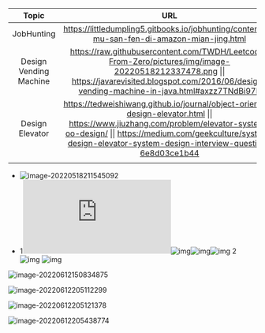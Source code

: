 |         Topic          |                             URL                              |
| :--------------------: | :----------------------------------------------------------: |
|       JobHunting       | https://littledumpling5.gitbooks.io/jobhunting/content/yi-mu-san-fen-di-amazon-mian-jing.html |
| Design Vending Machine | https://raw.githubusercontent.com/TWDH/Leetcode-From-Zero/pictures/img/image-20220518212337478.png \|\| https://javarevisited.blogspot.com/2016/06/design-vending-machine-in-java.html#axzz7TNdBi97E |
|    Design Elevator     | https://tedweishiwang.github.io/journal/object-oriented-design-elevator.html \|\| https://www.jiuzhang.com/problem/elevator-system-oo-design/ \|\| https://medium.com/geekculture/system-design-elevator-system-design-interview-question-6e8d03ce1b44 |
|                        |                                                              |



- ![image-20220518211545092](https://raw.githubusercontent.com/TWDH/Leetcode-From-Zero/pictures/img/image-20220518211545092.png)
- 1![img](https://raw.githubusercontent.com/TWDH/Leetcode-From-Zero/pictures/img/%E9%9D%A2%E7%BB%8F.md)![img](https://raw.githubusercontent.com/TWDH/Leetcode-From-Zero/pictures/img/b8P9BCpyytGH6bPrMnO5mFBDoLbCZRY0cNWovS3mBJwG8qojgZye28G9bTQ6ITrsXjUc0_vfOSMg8VPBzSQk1Sn_MgU7e8W0A-UT_B-Fz_FvF3imhaqze62J2Y8I_taa_zjk9J4rgNMVtlixwQ)![img](https://raw.githubusercontent.com/TWDH/Leetcode-From-Zero/pictures/img/d7tMFsiV18evhKfaFF2bBmpe4soJK2VyN-DFzwDdBxgb3nvo9J_Dgc83DW9rHAK27yVYrUaVhyW_HqaLpqcJ2M18Z1IxZzvy_Hvx-zztonKTTlMjj6X4QQO3DG99AG6CW64wzP4qqs8ysY4waA)![img](https://raw.githubusercontent.com/TWDH/Leetcode-From-Zero/pictures/img/D30_gmYM61Em0jBxLvc_umA6-BzkE4D5yqmzp3mrlIeaUGTGSYclyiESjkHi0vyIGl8Lci_m1xi2KXC831eWuV2mv4KBbjjsR89kqX6CHMzHUBuaa4H3dj8AlR6Ptrw5Uo5eTp1biQ5zWzJtlw)
  2
  ![img](https://raw.githubusercontent.com/TWDH/Leetcode-From-Zero/pictures/img/bk8qj9qhNz48dPTJEomdm3asR4MSjjjRpPxS4M-BrY-fULIJiBZcnCI7su0LTNJSm4n5SrmSzN5iyCddpUdWzZanhGeOv_6L90-m7LukMBoOauDoT81ncRBq07vLPyTQTIM1Qrui7KssPxnneg)
  ![img](https://raw.githubusercontent.com/TWDH/Leetcode-From-Zero/pictures/img/pgbIpId7QkHOmKLh0yDrCEup4LEcluX3IELBp_MpHSQfdszVJ4YE6aE-7PecYTuCn7hz5rEEKAj9I---X32-C2iBuO2VSfr_LAaymwNUatSQ_6OIjr3dFcLq4uwsknAg4W8-I2TrXeZv3jtm_g)

![image-20220612150834875](https://raw.githubusercontent.com/TWDH/Leetcode-From-Zero/pictures/img/image-20220612150834875.png)

![image-20220612205112299](https://raw.githubusercontent.com/TWDH/Leetcode-From-Zero/pictures/img/image-20220612205112299.png)

![image-20220612205121378](https://raw.githubusercontent.com/TWDH/Leetcode-From-Zero/pictures/img/image-20220612205121378.png)

![image-20220612205438774](https://raw.githubusercontent.com/TWDH/Leetcode-From-Zero/pictures/img/image-20220612205438774.png)